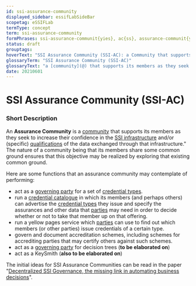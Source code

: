 ```yaml
---
id: ssi-assurance-community
displayed_sidebar: essifLabSideBar
scopetag: eSSIFLab
termType: concept
term: ssi-assurance-community
formPhrases: ssi-assurance-communit{yies}, ac{ss}, assurance-communit{yies}, ssi-ac{ss}, ssi-assurance-communit{yies}
status: draft
grouptags:
hoverText: "SSI Assurance Community (SSI-AC): a Community that supports its members as they seek to increase their confidence in the SSI infrastructure and/or (specific) qualifications of the data exchanged through that infrastructure."
glossaryTerm: "SSI Assurance Community (SSI-AC)"
glossaryText: "a [community](@) that supports its members as they seek to increase their confidence in the [SSI infrastructure](@) and/or (specific) [qualifications](qualified-data@) of the data exchanged through that infrastructure."
date: 20210601
---
```


# SSI Assurance Community (SSI-AC)

### Short Description

An **Assurance Community** is a [community](@) that supports its members as they seek to increase their confidence in the [SSI infrastructure](@) and/or (specific) [qualifications](qualified-data@) of the data exchanged through that infrastructure." The nature of a community being that its members share some common ground ensures that this objective may be realized by exploring that existing common ground.

Here are some functions that an assurance community may contemplate of performing:
- act as a [governing party](governance@) for a set of [credential types](credential-type@).
- run a [credential catalogue](@) in which its members (and perhaps others) can advertise the [credential types](credential-type@) they issue and specify the assurances and other data that [parties](@) may need in order to decide whether or not to take that member up on that offering.
- run a yellow pages service which [parties](@) can use to find out which members (or other parties) issue credentials of a certain type.
- govern and document accreditation schemes, including schemes for accrediting parties that may certify others against such schemes.
- act as a [governing party](governance@) for decision trees (**to be elaborated on**)
- act as a KeySmith (**also to be elaborated on**)

The initial ideas for SSI Assurance Communities can be read in the paper "[Decentralized SSI Governance, the missing link in automating business decisions](https://docs.google.com/document/d/1FQTxzQ9z9Tv-WA_UYyfF8AgvEfBYBWRgGvSdjsQof4s/edit#heading=h.cj0pu3kcmf2q)".
